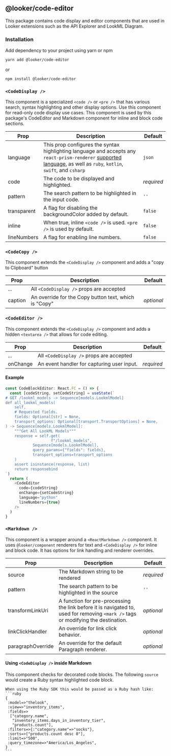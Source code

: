 ## @looker/code-editor

This package contains code display and editor components that are used in Looker extensions such as the API Explorer and LookML Diagram.

### Installation

Add dependency to your project using yarn or npm

```sh
yarn add @looker/code-editor
```

or

```sh
npm install @looker/code-editor
```

### `<CodeDisplay />`

This component is a specialized `<code />` or `<pre />` that has various search, syntax highlighting and other display options. Use this component for read-only code display use cases. This component is used by this package's CodeEditor and Markdown component for inline and block code sections.

| Prop        | Description                                                                                                                                                                                                                                                                | Default    |
| ----------- | -------------------------------------------------------------------------------------------------------------------------------------------------------------------------------------------------------------------------------------------------------------------------- | ---------- |
| language    | This prop configures the syntax highlighting language and accepts any `react-prism-renderer` [supported language](https://github.com/FormidableLabs/prism-react-renderer/blob/master/src/vendor/prism/includeLangs.js), as well as `ruby`, `kotlin`, `swift`, and `csharp` | `json`     |
| code        | The code to be displayed and highlighted.                                                                                                                                                                                                                                  | _required_ |
| pattern     | The search pattern to be highlighted in the input code.                                                                                                                                                                                                                    | `''`       |
| transparent | A flag for disabling the backgroundColor added by default.                                                                                                                                                                                                                 | `false`    |
| inline      | When true, inline `<code />` is used. `<pre />` is used by default.                                                                                                                                                                                                        | `false`    |
| lineNumbers | A flag for enabling line numbers.                                                                                                                                                                                                                                          | `false`    |

### `<CodeCopy />`

This component extends the `<CodeDisplay />` component and adds a "copy to Clipboard" button

| Prop | Description | Default |
| ----------- | ----------- | ----------- |
| ... | All `<CodeDisplay />` props are accepted | |
| caption | An override for the Copy button text, which is "Copy" | _optional_ |

### `<CodeEditor />`

This component extends the `<CodeDisplay />` component and adds a hidden `<textarea />` that allows for code editing.

| Prop | Description | Default |
| ----------- | ----------- | ----------- |
| ... | All `<CodeDisplay />` props are accepted | |
| onChange | An event handler for capturing user input. | _required_ |

#### Example

```javascript
const CodeBlockEditor: React.FC = () => {
  const [codeString, setCodeString] = useState(`
# GET /lookml_models -> Sequence[models.LookmlModel]
def all_lookml_models(
    self,
    # Requested fields.
    fields: Optional[str] = None,
    transport_options: Optional[transport.TransportOptions] = None,
) -> Sequence[models.LookmlModel]:
    """Get All LookML Models"""
    response = self.get(
                    f"/lookml_models",
            Sequence[models.LookmlModel],
            query_params={"fields": fields},
            transport_options=transport_options
    )
    assert isinstance(response, list)
    return responsebind
`)
  return (
    <CodeEditor
      code={codeString}
      onChange={setCodeString}
      language="python"
      lineNumbers={true}
    />
  )
}
```

### `<Markdown />`

This component is a wrapper around a `<ReactMarkdown />` component. It uses `@looker/component` renderers for text and `<CodeDisplay />` for inline and block code. It has options for link handling and renderer overrides.

| Prop | Description | Default |
| ----------- | ----------- | ----------- |
| source | The Markdown string to be rendered | _required_ |
| pattern | The search pattern to be highlighted in the source | `''` |
| transformLinkUri | A function for pre-processing the link before it is navigated to, used for removing `<mark />` tags or modifying the destination. | _optional_ |
| linkClickHandler | An override for link click behavior. | _optional_ |
| paragraphOverride | An override for the default Paragraph renderer. | _optional_ |

#### Using `<CodeDisplay />` inside Markdown

This component checks for decorated code blocks. The following `source` would create a Ruby syntax highlighted code block.

````
When using the Ruby SDK this would be passed as a Ruby hash like:
```ruby
{
 :model=>"thelook",
 :view=>"inventory_items",
 :fields=>
  ["category.name",
   "inventory_items.days_in_inventory_tier",
   "products.count"],
 :filters=>{:"category.name"=>"socks"},
 :sorts=>["products.count desc 0"],
 :limit=>"500",
 :query_timezone=>"America/Los_Angeles",
}
```
````
